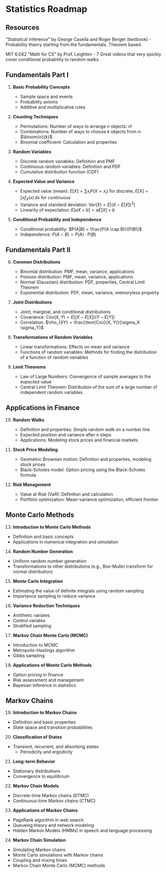 # Statistics Roadmap

## Resources

"Statistical Inference" by George Casella and Roger Berger (textbook) - Probability theory starting from the fundamentals. Theorem based.

MIT 6.042 "Math for CS" by Prof. Leighton - 7 Great videos that very quickly cover conditional probability to random walks.

## Fundamentals Part I

1. **Basic Probability Concepts**
   - Sample space and events
   - Probability axioms
   - Additive and multiplicative rules

2. **Counting Techniques**
   - Permutations: Number of ways to arrange $n$ objects: $n!$
   - Combinations: Number of ways to choose $k$ objects from $n$: $\binom{n}{k}$
   - Binomial coefficient: Calculation and properties

3. **Random Variables**
   - Discrete random variables: Definition and PMF
   - Continuous random variables: Definition and PDF
   - Cumulative distribution function (CDF)

4. **Expected Value and Variance**
   - Expected value (mean): $E[X] = \sum x_i P(X = x_i)$ for discrete, $E[X] = \int x f_X(x) \, dx$ for continuous
   - Variance and standard deviation: $\text{Var}(X) = E[(X - E[X])^2]$
   - Linearity of expectation: $E[aX + b] = aE[X] + b$

5. **Conditional Probability and Independence**
   - Conditional probability: $P(A|B) = \frac{P(A \cap B)}{P(B)}$
   - Independence: $P(A \cap B) = P(A) \cdot P(B)$

## Fundamentals Part II

6. **Common Distributions**
   - Binomial distribution: PMF, mean, variance, applications
   - Poisson distribution: PMF, mean, variance, applications
   - Normal (Gaussian) distribution: PDF, properties, Central Limit Theorem
   - Exponential distribution: PDF, mean, variance, memoryless property

7. **Joint Distributions**
   - Joint, marginal, and conditional distributions
   - Covariance: $\text{Cov}(X, Y) = E[(X - E[X])(Y - E[Y])$
   - Correlation: $\rho_{XY} = \frac{\text{Cov}(X, Y)}{\sigma_X \sigma_Y}$

8. **Transformations of Random Variables**
   - Linear transformations: Effects on mean and variance
   - Functions of random variables: Methods for finding the distribution of a function of random variables

9. **Limit Theorems**
   - Law of Large Numbers: Convergence of sample averages to the expected value
   - Central Limit Theorem: Distribution of the sum of a large number of independent random variables

## Applications in Finance

10. **Random Walks**
    - Definition and properties: Simple random walk on a number line
    - Expected position and variance after $n$ steps
    - Applications: Modeling stock prices and financial markets

11. **Stock Price Modeling**
    - Geometric Brownian motion: Definition and properties, modeling stock prices
    - Black-Scholes model: Option pricing using the Black-Scholes formula

12. **Risk Management**
    - Value at Risk (VaR): Definition and calculation
    - Portfolio optimization: Mean-variance optimization, efficient frontier

## Monte Carlo Methods

13. **Introduction to Monte Carlo Methods**

- Definition and basic concepts
- Applications in numerical integration and simulation

14. **Random Number Generation**

- Uniform random number generation
- Transformations to other distributions (e.g., Box-Muller transform for normal distribution)

15. **Monte Carlo Integration**

- Estimating the value of definite integrals using random sampling
- Importance sampling to reduce variance

16. **Variance Reduction Techniques**

- Antithetic variates
- Control variates
- Stratified sampling

17. **Markov Chain Monte Carlo (MCMC)**

- Introduction to MCMC
- Metropolis-Hastings algorithm
- Gibbs sampling

18. **Applications of Monte Carlo Methods**

- Option pricing in finance
- Risk assessment and management
- Bayesian inference in statistics

## Markov Chains

19. **Introduction to Markov Chains**

- Definition and basic properties
- State space and transition probabilities

20. **Classification of States**

- Transient, recurrent, and absorbing states
  - Periodicity and ergodicity

21. **Long-term Behavior**

- Stationary distributions
- Convergence to equilibrium

22. **Markov Chain Models**

- Discrete-time Markov chains (DTMC)
- Continuous-time Markov chains (CTMC)

23. **Applications of Markov Chains**

- PageRank algorithm in web search
- Queueing theory and network modeling
- Hidden Markov Models (HMMs) in speech and language processing

24. **Markov Chain Simulation**

- Simulating Markov chains
- Monte Carlo simulations with Markov chains
- Coupling and mixing times
- Markov Chain Monte Carlo (MCMC) methods
